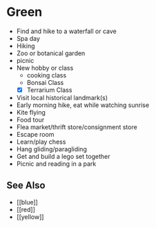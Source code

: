 # Green

- Find and hike to a waterfall or cave
- Spa day
- Hiking
- Zoo or botanical garden
- picnic
- New hobby or class
	- cooking class
	- Bonsai Class
	- [x] Terrarium Class
- Visit local historical landmark(s)
- Early morning hike, eat while watching sunrise
- Kite flying
- Food tour
- Flea market/thrift store/consignment store
- Escape room
- Learn/play chess
- Hang gliding/paragliding
- Get and build a lego set together
- Picnic and reading in a park

## See Also

- [[blue]]
- [[red]]
- [[yellow]]
